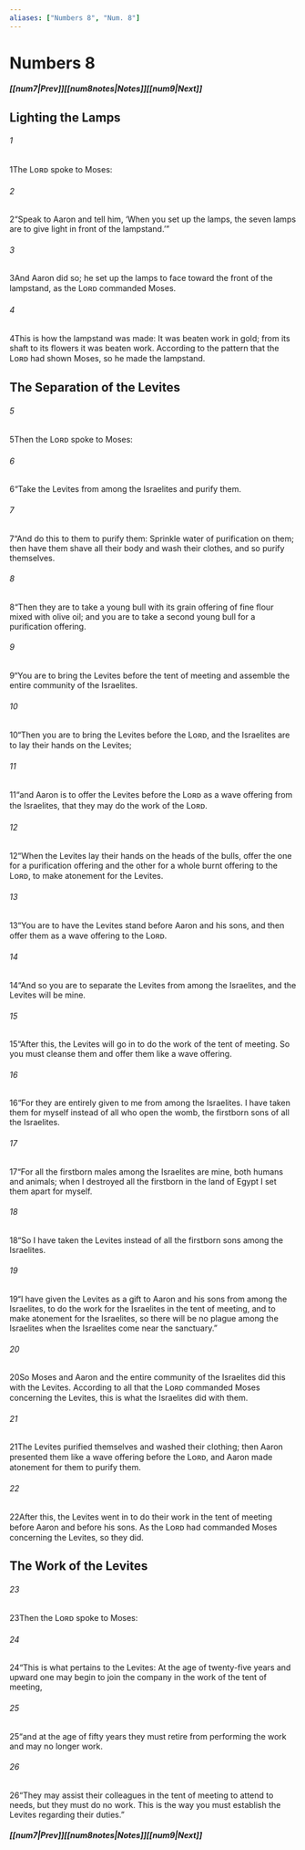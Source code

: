 ```yaml
---
aliases: ["Numbers 8", "Num. 8"]
---
```

# Numbers 8
##### <span class=arrow-left></span>[[num7|Prev]]<span class=navigation-separator></span>[[num8notes|Notes]]<span class=navigation-separator></span>[[num9|Next]]<span class=arrow-right></span>
## Lighting the Lamps
###### 1
<span class=verse-first>1</span>The Lᴏʀᴅ spoke to Moses:
###### 2
<span class=verse-body>2</span>“Speak to Aaron and tell him, ‘When you set up the lamps, the seven lamps are to give light in front of the lampstand.’”
###### 3
<span class=verse-body>3</span>And Aaron did so; he set up the lamps to face toward the front of the lampstand, as the Lᴏʀᴅ commanded Moses.
###### 4
<span class=verse-body>4</span>This is how the lampstand was made: It was beaten work in gold; from its shaft to its flowers it was beaten work. According to the pattern that the Lᴏʀᴅ had shown Moses, so he made the lampstand.
## The Separation of the Levites
###### 5
<span class=verse-first>5</span>Then the Lᴏʀᴅ spoke to Moses:
###### 6
<span class=verse-body>6</span>“Take the Levites from among the Israelites and purify them.
###### 7
<span class=verse-body>7</span>“And do this to them to purify them: Sprinkle water of purification on them; then have them shave all their body and wash their clothes, and so purify themselves.
###### 8
<span class=verse-body>8</span>“Then they are to take a young bull with its grain offering of fine flour mixed with olive oil; and you are to take a second young bull for a purification offering.
###### 9
<span class=verse-body>9</span>“You are to bring the Levites before the tent of meeting and assemble the entire community of the Israelites.
###### 10
<span class=verse-body>10</span>“Then you are to bring the Levites before the Lᴏʀᴅ, and the Israelites are to lay their hands on the Levites;
###### 11
<span class=verse-body>11</span>“and Aaron is to offer the Levites before the Lᴏʀᴅ as a wave offering from the Israelites, that they may do the work of the Lᴏʀᴅ.
###### 12
<span class=verse-body>12</span>“When the Levites lay their hands on the heads of the bulls, offer the one for a purification offering and the other for a whole burnt offering to the Lᴏʀᴅ, to make atonement for the Levites.
###### 13
<span class=verse-body>13</span>“You are to have the Levites stand before Aaron and his sons, and then offer them as a wave offering to the Lᴏʀᴅ.
<div class=paragraph-break></div>

###### 14
<span class=verse-first>14</span>“And so you are to separate the Levites from among the Israelites, and the Levites will be mine.
###### 15
<span class=verse-body>15</span>“After this, the Levites will go in to do the work of the tent of meeting. So you must cleanse them and offer them like a wave offering.
###### 16
<span class=verse-body>16</span>“For they are entirely given to me from among the Israelites. I have taken them for myself instead of all who open the womb, the firstborn sons of all the Israelites.
###### 17
<span class=verse-body>17</span>“For all the firstborn males among the Israelites are mine, both humans and animals; when I destroyed all the firstborn in the land of Egypt I set them apart for myself.
###### 18
<span class=verse-body>18</span>“So I have taken the Levites instead of all the firstborn sons among the Israelites.
###### 19
<span class=verse-body>19</span>“I have given the Levites as a gift to Aaron and his sons from among the Israelites, to do the work for the Israelites in the tent of meeting, and to make atonement for the Israelites, so there will be no plague among the Israelites when the Israelites come near the sanctuary.”
<div class=paragraph-break></div>

###### 20
<span class=verse-first>20</span>So Moses and Aaron and the entire community of the Israelites did this with the Levites. According to all that the Lᴏʀᴅ commanded Moses concerning the Levites, this is what the Israelites did with them.
###### 21
<span class=verse-body>21</span>The Levites purified themselves and washed their clothing; then Aaron presented them like a wave offering before the Lᴏʀᴅ, and Aaron made atonement for them to purify them.
###### 22
<span class=verse-body>22</span>After this, the Levites went in to do their work in the tent of meeting before Aaron and before his sons. As the Lᴏʀᴅ had commanded Moses concerning the Levites, so they did.
## The Work of the Levites
###### 23
<span class=verse-first>23</span>Then the Lᴏʀᴅ spoke to Moses:
###### 24
<span class=verse-body>24</span>“This is what pertains to the Levites: At the age of twenty-five years and upward one may begin to join the company in the work of the tent of meeting,
###### 25
<span class=verse-body>25</span>“and at the age of fifty years they must retire from performing the work and may no longer work.
###### 26
<span class=verse-body>26</span>“They may assist their colleagues in the tent of meeting to attend to needs, but they must do no work. This is the way you must establish the Levites regarding their duties.”
##### <span class=arrow-left></span>[[num7|Prev]]<span class=navigation-separator></span>[[num8notes|Notes]]<span class=navigation-separator></span>[[num9|Next]]<span class=arrow-right></span>